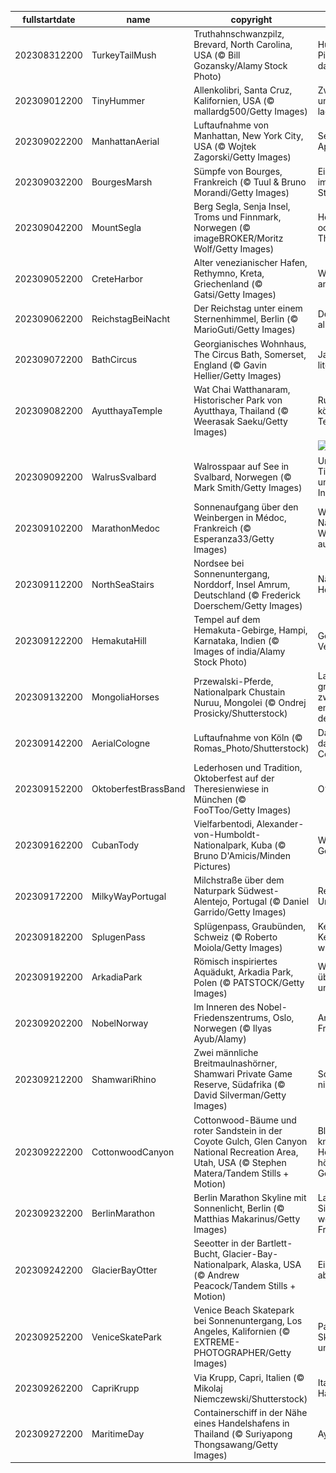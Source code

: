 |fullstartdate|name|copyright|title|image|
|--|--|--|--|--|
202308312200|TurkeyTailMush|Truthahnschwanzpilz, Brevard, North Carolina, USA (© Bill Gozansky/Alamy Stock Photo)|Hurra hurra, die Pilze sind wieder da!|![](/de-DE/2023/09/202308312200TurkeyTailMush.jpg)|
202309012200|TinyHummer|Allenkolibri, Santa Cruz, Kalifornien, USA (© mallardg500/Getty Images)|Zwischenstopp, um Energie zu laden|![](/de-DE/2023/09/202309012200TinyHummer.jpg)|
202309022200|ManhattanAerial|Luftaufnahme von Manhattan, New York City, USA (© Wojtek Zagorski/Getty Images)|Sehen Sie den Apfel?|![](/de-DE/2023/09/202309022200ManhattanAerial.jpg)|
202309032200|BourgesMarsh|Sümpfe von Bourges, Frankreich (© Tuul & Bruno Morandi/Getty Images)|Eine grüne Oase im Herzen der Stadt|![](/de-DE/2023/09/202309032200BourgesMarsh.jpg)|
202309042200|MountSegla|Berg Segla, Senja Insel, Troms und Finnmark, Norwegen (© imageBROKER/Moritz Wolf/Getty Images)|Herr der Ringe oder Game of Thrones?|![](/de-DE/2023/09/202309042200MountSegla.jpg)|
202309052200|CreteHarbor|Alter venezianischer Hafen, Rethymno, Kreta, Griechenland (© Gatsi/Getty Images)|Wo liegt dieser antike Hafen?|![](/de-DE/2023/09/202309052200CreteHarbor.jpg)|
202309062200|ReichstagBeiNacht|Der Reichstag unter einem Sternenhimmel, Berlin (© MarioGuti/Getty Images)|Der Reichstag in all seiner Pracht|![](/de-DE/2023/09/202309062200ReichstagBeiNacht.jpg)|
202309072200|BathCircus|Georgianisches Wohnhaus, The Circus Bath, Somerset, England (© Gavin Hellier/Getty Images)|Jane Austens literarischer Kreis|![](/de-DE/2023/09/202309072200BathCircus.jpg)|
202309082200|AyutthayaTemple|Wat Chai Watthanaram, Historischer Park von Ayutthaya, Thailand (© Weerasak Saeku/Getty Images)|Ruinen eines königlichen Tempels|![](/de-DE/2023/09/202309082200AyutthayaTemple.jpg)|
||||![](/de-DE/2023/09/.jpg)|
202309092200|WalrusSvalbard|Walrosspaar auf See in Svalbard, Norwegen (© Mark Smith/Getty Images)|Unglaubliche Tiere, unglaubliche Inseln!|![](/de-DE/2023/09/202309092200WalrusSvalbard.jpg)|
202309102200|MarathonMedoc|Sonnenaufgang über den Weinbergen in Médoc, Frankreich (© Esperanza33/Getty Images)|Wo Geschichte, Natur, Sport und Wein aufeinandertreffen|![](/de-DE/2023/09/202309102200MarathonMedoc.jpg)|
202309112200|NorthSeaStairs|Nordsee bei Sonnenuntergang, Norddorf, Insel Amrum, Deutschland (© Frederick Doerschem/Getty Images)|Nächster Halt: der Horizont|![](/de-DE/2023/09/202309112200NorthSeaStairs.jpg)|
202309122200|HemakutaHill|Tempel auf dem Hemakuta-Gebirge, Hampi, Karnataka, Indien (© Images of india/Alamy Stock Photo)|Geflüster der Vergangenheit|![](/de-DE/2023/09/202309122200HemakutaHill.jpg)|
202309132200|MongoliaHorses|Przewalski-Pferde, Nationalpark Chustain Nuruu, Mongolei (© Ondrej Prosicky/Shutterstock)|Laufen und grasen tun die zwei in den endlosen Weiten der Mongolei|![](/de-DE/2023/09/202309132200MongoliaHorses.jpg)|
202309142200|AerialCologne|Luftaufnahme von Köln (© Romas_Photo/Shutterstock)|Da simmer dabei, dat ist prima, Viva Colonia!|![](/de-DE/2023/09/202309142200AerialCologne.jpg)|
202309152200|OktoberfestBrassBand|Lederhosen und Tradition, Oktoberfest auf der Theresienwiese in München (© FooTToo/Getty Images)|O’zapft is!|![](/de-DE/2023/09/202309152200OktoberfestBrassBand.jpg)|
202309162200|CubanTody|Vielfarbentodi, Alexander-von-Humboldt-Nationalpark, Kuba (© Bruno D'Amicis/Minden Pictures)|Welch hübsches Geschöpf|![](/de-DE/2023/09/202309162200CubanTody.jpg)|
202309172200|MilkyWayPortugal|Milchstraße über dem Naturpark Südwest-Alentejo, Portugal (© Daniel Garrido/Getty Images)|Regenbögen im Universum|![](/de-DE/2023/09/202309172200MilkyWayPortugal.jpg)|
202309182200|SplugenPass|Splügenpass, Graubünden, Schweiz (© Roberto Moiola/Getty Images)|Kehren, Kehren...Kehren wir zurück?|![](/de-DE/2023/09/202309182200SplugenPass.jpg)|
202309192200|ArkadiaPark|Römisch inspiriertes Aquädukt, Arkadia Park, Polen (© PATSTOCK/Getty Images)|Wasser, sowohl über als auch unter der Brücke|![](/de-DE/2023/09/202309192200ArkadiaPark.jpg)|
202309202200|NobelNorway|Im Inneren des Nobel-Friedenszentrums, Oslo, Norwegen (© Ilyas Ayub/Alamy)|Anerkennung von Friedensaktivisten|![](/de-DE/2023/09/202309202200NobelNorway.jpg)|
202309212200|ShamwariRhino|Zwei männliche Breitmaulnashörner, Shamwari Private Game Reserve, Südafrika (© David Silverman/Getty Images)|So groß und so niedlich!|![](/de-DE/2023/09/202309212200ShamwariRhino.jpg)|
202309222200|CottonwoodCanyon|Cottonwood-Bäume und roter Sandstein in der Coyote Gulch, Glen Canyon National Recreation Area, Utah, USA (© Stephen Matera/Tandem Stills + Motion)|Blätter fallen, Äste knistern, der Herbst ist da, hören Sie sein Geflüster?|![](/de-DE/2023/09/202309222200CottonwoodCanyon.jpg)|
202309232200|BerlinMarathon|Berlin Marathon Skyline mit Sonnenlicht, Berlin (© Matthias Makarinus/Getty Images)|Laufen zur Siegessäule, welch goldene Freude!|![](/de-DE/2023/09/202309232200BerlinMarathon.jpg)|
202309242200|GlacierBayOtter|Seeotter in der Bartlett-Bucht, Glacier-Bay-Nationalpark, Alaska, USA (© Andrew Peacock/Tandem Stills + Motion)|Einfach mal abschalten!|![](/de-DE/2023/09/202309242200GlacierBayOtter.jpg)|
202309252200|VeniceSkatePark|Venice Beach Skatepark bei Sonnenuntergang, Los Angeles, Kalifornien (© EXTREME-PHOTOGRAPHER/Getty Images)|Palmen, Skateboard, Meer und Sonne!|![](/de-DE/2023/09/202309252200VeniceSkatePark.jpg)|
202309262200|CapriKrupp|Via Krupp, Capri, Italien (© Mikolaj Niemczewski/Shutterstock)|Italienische Haarnadelkurven|![](/de-DE/2023/09/202309262200CapriKrupp.jpg)|
202309272200|MaritimeDay|Containerschiff in der Nähe eines Handelshafens in Thailand (© Suriyapong Thongsawang/Getty Images)|Aye aye, Käpt’n!|![](/de-DE/2023/09/202309272200MaritimeDay.jpg)|
